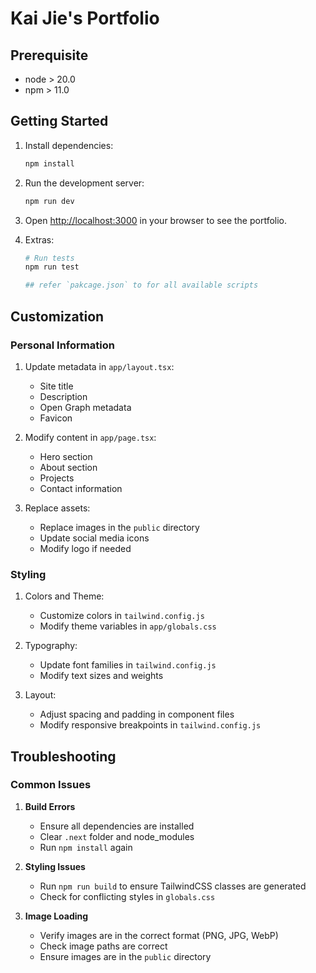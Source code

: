 # Kai Jie's Portfolio

## Prerequisite

- node > 20.0
- npm > 11.0

## Getting Started

1. Install dependencies:

    ```bash
    npm install
    ```

2. Run the development server:

    ```bash
    npm run dev
    ```

3. Open [http://localhost:3000](http://localhost:3000) in your browser to see the portfolio.

4. Extras:

    ```bash
    # Run tests
    npm run test

    ## refer `pakcage.json` to for all available scripts
    ```

## Customization

### Personal Information

1. Update metadata in `app/layout.tsx`:
    - Site title
    - Description
    - Open Graph metadata
    - Favicon

2. Modify content in `app/page.tsx`:
    - Hero section
    - About section
    - Projects
    - Contact information

3. Replace assets:
    - Replace images in the `public` directory
    - Update social media icons
    - Modify logo if needed

### Styling

1. Colors and Theme:
    - Customize colors in `tailwind.config.js`
    - Modify theme variables in `app/globals.css`

2. Typography:
    - Update font families in `tailwind.config.js`
    - Modify text sizes and weights

3. Layout:
    - Adjust spacing and padding in component files
    - Modify responsive breakpoints in `tailwind.config.js`

## Troubleshooting

### Common Issues

1. **Build Errors**
    - Ensure all dependencies are installed
    - Clear `.next` folder and node_modules
    - Run `npm install` again

2. **Styling Issues**
    - Run `npm run build` to ensure TailwindCSS classes are generated
    - Check for conflicting styles in `globals.css`

3. **Image Loading**
    - Verify images are in the correct format (PNG, JPG, WebP)
    - Check image paths are correct
    - Ensure images are in the `public` directory

```

```
